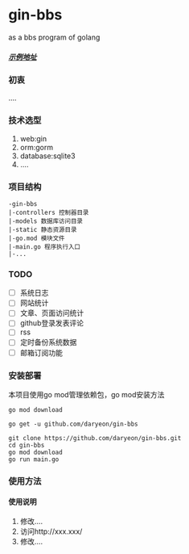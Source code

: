 # gin-bbs
as a bbs program of golang

##### [示例地址](http://localhost:8080)

### 初衷
....

### 技术选型
1. web:gin
2. orm:gorm
3. database:sqlite3
4. ....

### 项目结构
```shell
-gin-bbs
|-controllers 控制器目录
|-models 数据库访问目录
|-static 静态资源目录
|-go.mod 模块文件
|-main.go 程序执行入口
|-...
```

### TODO
- [ ] 系统日志
- [ ] 网站统计 
- [ ] 文章、页面访问统计
- [ ] github登录发表评论 
- [ ] rss 
- [ ] 定时备份系统数据 
- [ ] 邮箱订阅功能

### 安装部署
本项目使用go mod管理依赖包，go mod安装方法
```shell
go mod download
```

```shell
go get -u github.com/daryeon/gin-bbs
```

```shell
git clone https://github.com/daryeon/gin-bbs.git
cd gin-bbs
go mod download
go run main.go
```

### 使用方法
#### 使用说明
1. 修改....
2. 访问http://xxx.xxx/
3. 修改....